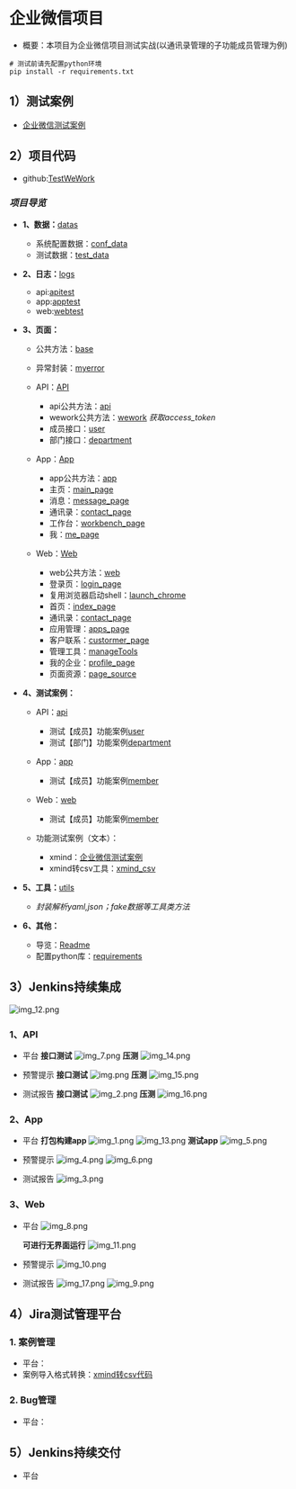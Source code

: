 # 企业微信项目
- 概要：本项目为企业微信项目测试实战(以通讯录管理的子功能成员管理为例)
```shell
# 测试前请先配置python环境
pip install -r requirements.txt
```
## 1）测试案例
- [企业微信测试案例](testcases/功能测试案例/企业微信测试案例.xmind)

## 2）项目代码
- github:[TestWeWork](https://github.com/Lusilucy/TestWeWork)

[comment]: <> (- gitee:[TestWeWork]&#40;&#41;)

### *项目导览*
- **1、数据：**[datas](datas)
  - 系统配置数据：[conf_data](datas/conf_data)
  - 测试数据：[test_data](datas/test_data)
  
- **2、日志：**[logs](logs)
  - api:[apitest](logs/apitest.log)
  - app:[apptest](logs/apptest.log)
  - web:[webtest](logs/webtest.log)

- **3、页面：**
  - 公共方法：[base](pages/base.py)
    
  - 异常封装：[myerror](pages/myerror.py)
    
  - API：[API](pages/API)
    - api公共方法：[api](/pages/API/api.py)
    - wework公共方法：[wework](/pages/API/wework_api.py) *获取access_token*
    - 成员接口：[user](pages/API/user_api.py)
    - 部门接口：[department](pages/API/department_api.py)
    
  - App：[App](pages/API)
    - app公共方法：[app](pages/App/app.py)
    - 主页：[main_page](pages/App/main_page.py)
    - 消息：[message_page](pages/App/message_page)
    - 通讯录：[contact_page](pages/App/contact_page)
    - 工作台：[workbench_page](pages/App/workbench_page)
    - 我：[me_page](pages/App/me_page)
    
  - Web：[Web](pages/Web)
    - web公共方法：[web](pages/Web/web.py)
    - 登录页：[login_page](pages/Web/login_page.py)
    - 复用浏览器启动shell：[launch_chrome](pages/Web/launch_chrome.sh)
    - 首页：[index_page](pages/Web/index_page)
    - 通讯录：[contact_page](pages/Web/contact_page)
    - 应用管理：[apps_page](pages/Web/apps_page)
    - 客户联系：[custormer_page](pages/Web/customer_page)
    - 管理工具：[manageTools](pages/Web/manageTools_page)
    - 我的企业：[profile_page](pages/Web/profile_page)
    - 页面资源：[page_source](pages/Web/page_source)
  
- **4、测试案例：**
  - API：[api](testcases/api)
    - 测试【成员】功能案例[user](testcases/api/test_user_api.py)
    - 测试【部门】功能案例[department](testcases/api/test_department_api.py)
    
  - App：[app](testcases/app)
    - 测试【成员】功能案例[member](testcases/app/test_member_app.py)
    
  - Web：[web](testcases/web)
    - 测试【成员】功能案例[member](testcases/web/test_member_web.py)
  
  - 功能测试案例（文本）：
    - xmind：[企业微信测试案例](testcases/功能测试案例/企业微信测试案例.xmind)
    - xmind转csv工具：[xmind_csv](testcases/功能测试案例/xmind_csv.py)

[comment]: <> (    - csv：)
  
- **5、工具：**[utils](utils/utils.py)
  - *封装解析yaml,json；fake数据等工具类方法*

- **6、其他：**
  - 导览：[Readme](Readme.md)
  - 配置python库：[requirements](requirements.txt)



## 3）Jenkins持续集成
  ![img_12.png](images/img_12.png)
### 1、API
- 平台
  **接口测试**
  ![img_7.png](images/img_7.png)
  **压测**
  ![img_14.png](images/img_14.png)
  
- 预警提示
  **接口测试**
  ![img.png](images/img.png)
  **压测**
  ![img_15.png](images/img_15.png)
  
- 测试报告
  **接口测试**
  ![img_2.png](images/img_2.png)
  **压测**
  ![img_16.png](images/img_16.png)
  
  
### 2、App
- 平台
  **打包构建app**
  ![img_1.png](images/img_1.png)
  ![img_13.png](images/img_13.png)
  **测试app**
  ![img_5.png](images/img_5.png)

- 预警提示
  ![img_4.png](images/img_4.png)
  ![img_6.png](images/img_6.png)

- 测试报告
  ![img_3.png](images/img_3.png)
  
### 3、Web
- 平台
  ![img_8.png](images/img_8.png)
  
  **可进行无界面运行**
  ![img_11.png](images/img_11.png)
  
- 预警提示
  ![img_10.png](images/img_10.png)

- 测试报告
  ![img_17.png](images/img_17.png)
  ![img_9.png](images/img_9.png)

## 4）Jira测试管理平台
### 1. 案例管理
- 平台：
- 案例导入格式转换：[xmind转csv代码](testcases/功能测试案例/xmind_csv.py)
### 2. Bug管理
- 平台：

## 5）Jenkins持续交付
- 平台

